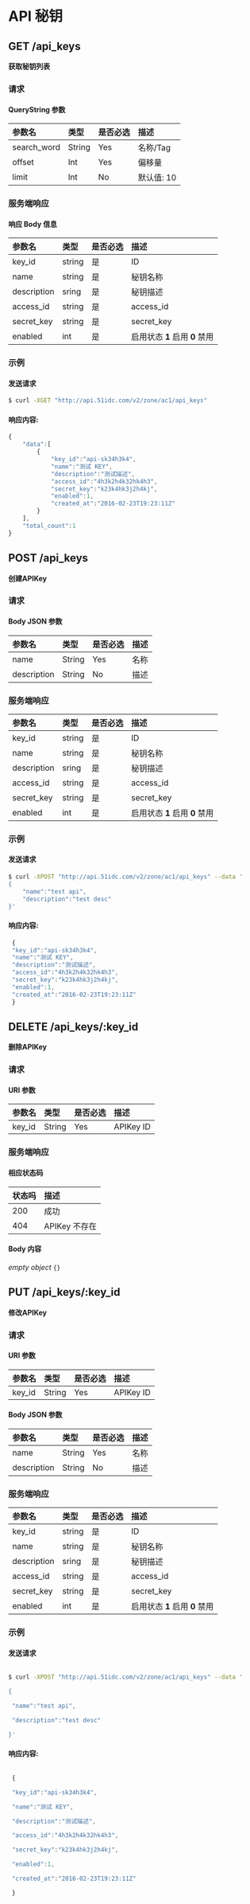 # API 秘钥

<!-- toc -->

## GET /api_keys

**获取秘钥列表**

### 请求

#### QueryString 参数

|参数名 | 类型 | 是否必选 | 描述 |
| :-- | :-- | :-- | :-- |
| search_word | String | Yes | 名称/Tag |
| offset | Int | Yes | 偏移量 |
| limit | Int | No | 默认值: 10 |

### 服务端响应

#### 响应 Body 信息

|参数名 | 类型 | 是否必选 | 描述 |
| :-- | :-- | :-- | :-- |
|key_id|string|是|ID|
|name|string|是|秘钥名称|
|description|sring|是|秘钥描述|
|access_id|string|是|access_id|
|secret_key|string|是|secret_key|
|enabled|int|是|启用状态 **1** 启用 **0** 禁用|

### 示例

#### 发送请求

```bash
$ curl -XGET "http://api.51idc.com/v2/zone/ac1/api_keys"
```

#### 响应内容:

```js
{
    "data":[
        {
            "key_id":"api-sk34h3k4",
            "name":"测试 KEY",
            "description":"测试描述",
            "access_id":"4h3k2h4k32hk4h3",
            "secret_key":"k23k4hk3j2h4kj",
            "enabled":1,
            "created_at":"2016-02-23T19:23:11Z"
        }
    ],
    "total_count":1
}
```


## POST /api_keys

**创建APIKey**


### 请求

#### Body JSON 参数

|参数名 | 类型 | 是否必选 | 描述 |
| :-- | :-- | :-- | :-- |
| name | String | Yes | 名称 |
| description | String | No | 描述 |


### 服务端响应

|参数名 | 类型 | 是否必选 | 描述 |
| :-- | :-- | :-- | :-- |
|key_id|string|是|ID|
|name|string|是|秘钥名称|
|description|sring|是|秘钥描述|
|access_id|string|是|access_id|
|secret_key|string|是|secret_key|
|enabled|int|是|启用状态 **1** 启用 **0** 禁用|


### 示例
#### 发送请求

```bash
$ curl -XPOST "http://api.51idc.com/v2/zone/ac1/api_keys" --data '
{
    "name":"test api",
    "description":"test desc"
}'
```
#### 响应内容:

```js
 {
 "key_id":"api-sk34h3k4",
 "name":"测试 KEY",
 "description":"测试描述",
 "access_id":"4h3k2h4k32hk4h3",
 "secret_key":"k23k4hk3j2h4kj",
 "enabled":1,
 "created_at":"2016-02-23T19:23:11Z"
 }
```


## DELETE /api_keys/:key_id
**删除APIKey**

### 请求
#### URI 参数

|参数名 | 类型 | 是否必选 | 描述 |
| :-- | :-- | :-- | :-- |
| key_id | String | Yes | APIKey ID |

### 服务端响应

#### 相应状态码
|状态吗 | 描述 |
| :-- | :-- |
|200|成功|
|404|APIKey 不存在|


#### Body 内容

_empty object_
`{}`




## PUT /api_keys/:key_id

**修改APIKey**

### 请求
#### URI 参数
|参数名 | 类型 | 是否必选 | 描述 |
| :-- | :-- | :-- | :-- |
| key_id | String | Yes | APIKey ID |


#### Body JSON 参数

|参数名 | 类型 | 是否必选 | 描述 |
| :-- | :-- | :-- | :-- |
| name | String | Yes | 名称 |
| description | String | No | 描述 |


### 服务端响应

|参数名 | 类型 | 是否必选 | 描述 |
| :-- | :-- | :-- | :-- |
|key_id|string|是|ID|
|name|string|是|秘钥名称|
|description|sring|是|秘钥描述|
|access_id|string|是|access_id|
|secret_key|string|是|secret_key|
|enabled|int|是|启用状态 **1** 启用 **0** 禁用|

### 示例
#### 发送请求

```bash

$ curl -XPOST "http://api.51idc.com/v2/zone/ac1/api_keys" --data '

{

 "name":"test api",

 "description":"test desc"

}'

```

#### 响应内容:



```js

 {

 "key_id":"api-sk34h3k4",

 "name":"测试 KEY",

 "description":"测试描述",

 "access_id":"4h3k2h4k32hk4h3",

 "secret_key":"k23k4hk3j2h4kj",

 "enabled":1,

 "created_at":"2016-02-23T19:23:11Z"

 }

```


